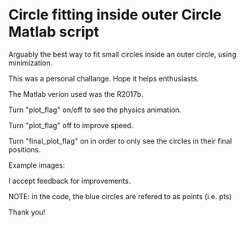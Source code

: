 # Circle fitting inside outer Circle Matlab script
Arguably the best way to fit small circles inside an outer circle, using minimization.

This was a personal challange. Hope it helps enthusiasts.

The Matlab verion used was the R2017b.

Turn "plot_flag" on/off to see the physics animation.

Turn "plot_flag" off to improve speed.

Turn "final_plot_flag" on in order to only see the circles in their final positions.

Example images:

<p align="center">
  <src=https://github.com/Pedroandlino/circle-fitting-inside-outer-circle-matlab-algorithm/blob/master/img1.png>
</p>

<p align="center">
  <src="https://github.com/Pedroandlino/circle-fitting-inside-outer-circle-matlab-algorithm/blob/master/img2.png">
</p>

I accept feedback for improvements.

NOTE: in the code, the blue circles are refered to as points (i.e. pts)


Thank you!




